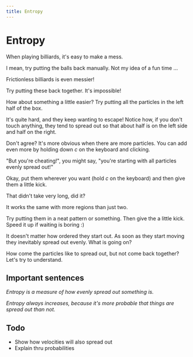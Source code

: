 ```yaml
---
title: Entropy
---
```


# Entropy

When playing billiards, it's easy to make a mess.

<script>
    createSimulation({
        particleGenerator: billiardsParticleGenerator,
        parameters: {
            particleCount: 11,
            friction: 0.1,
            bondEnergy: 0,
        },
    });

</script>

I mean, try putting the balls back manually. Not my idea of a fun time ...

Frictionless billiards is even messier!

<script>
    createSimulation({ 
        particleGenerator: billiardsParticleGenerator,
        parameters: {
            particleCount: 11,
            friction: 0,
            bondEnergy: 0,
        },
    });
</script>

Try putting these back together. It's impossible!

How about something a little easier? Try putting all the particles in the left half of the box.

<script>
    var halfRegionSim = createSimulation({ 
        particleGenerator: uniformParticleGenerator,
        visualizations: ["countsHistogram"],
        parameters: {
            maxInitialSpeed: 0.01,
            particleCount: 20,
            bondEnergy: 0,
        },
    });

    setColdHotRegions(halfRegionSim);

</script>

It's quite hard, and they keep wanting to escape! Notice how, if you don't touch anything, they tend to spread out so that about half is on the left side and half on the right.

Don't agree? It's more obvious when there are more particles. You can add even more by holding down _c_ on the keyboard and clicking.

<script>
    var halfRegionMoreSim = createSimulation({ 
        particleGenerator: uniformParticleGenerator,
        visualizations: ["countsHistogram"],
        parameters: {
            maxInitialSpeed: 0.01,
            particleCount: 200,
            radiusScaling: 0.02,
            bondEnergy: 0,
        },
    });

    setColdHotRegions(halfRegionMoreSim);

</script>

"But you're cheating!", you might say, "you're starting with all particles evenly spread out!"

Okay, put them wherever you want (hold _c_ on the keyboard) and then give them a little kick.

<script>
    var initialConfigSim = createSimulation({
        controls: ["resetButton"],
        particleGenerator: uniformParticleGenerator,
        visualizations: ["countsHistogram"],
        parameters: {
            maxInitialSpeed: 0.01,
            particleCount: 0,
            radiusScaling: 0.02,
            bondEnergy: 0,
        },
    });

    setColdHotRegions(initialConfigSim);

</script>

That didn't take very long, did it?

It works the same with more regions than just two.

<script>
    var fourRegionSim = createSimulation({
        controls: ["resetButton"],
        particleGenerator: uniformParticleGenerator,
        visualizations: ["countsHistogram"],
        parameters: {
            maxInitialSpeed: 0,
            particleCount: 0,
            radiusScaling: 0.02,
            bondEnergy: 0,
        },
    });

    fourRegionSim.measurementRegions = [];
    var regionCount = 4;
    var regionWidth = fourRegionSim.boxBounds.width / regionCount;
    var regionColors = [colors.blue, colors.green, colors.yellow, colors.red];
    for (var i = 0; i < regionCount; i++) {
        var region = createMeasurementRegion();
        var left = fourRegionSim.boxBounds.left + i * regionWidth;
        var right = left + regionWidth;
        setLeftTopRightBottom(region.bounds,
            left, fourRegionSim.boxBounds.top, right, fourRegionSim.boxBounds.bottom);
        region.color = regionColors[i];
        region.overlayColor = withAlpha(regionColors[i], 0.2);
        fourRegionSim.measurementRegions.push(region);
    }
</script>

Try putting them in a neat pattern or something. Then give the a little kick. Speed it up if waiting is boring :)

It doesn't matter how ordered they start out. As soon as they start moving they inevitably spread out evenly. What is going on? 

How come the particles like to spread out, but not come back together? Let's try to understand.

<script>
    var entropySim = createSimulation({
        controls: ["resetButton"],
        particleGenerator: uniformParticleGenerator,
        visualizations: ["entropy", "countsHistogram"],
        parameters: {
            maxInitialSpeed: 0.01,
            particleCount: 0,
            radiusScaling: 0.02,
            bondEnergy: 0,
        },
    });

    setColdHotRegions(entropySim);

</script>

## Important sentences

_Entropy is a measure of how evenly spread out something is._

_Entropy always increases, because it's more probable that things are spread out than not._

## Todo

* Show how velocities will also spread out
* Explain thru probabilities